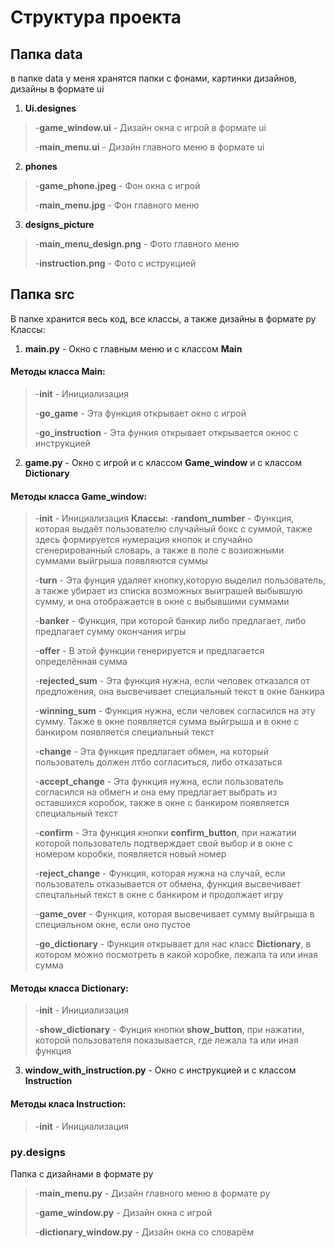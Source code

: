 # Структура проекта

## Папка data
в папке data у меня хранятся папки
с фонами, картинки дизайнов, дизайны в формате ui
1.  **Ui.designes**
>-**game_window.ui** - Дизайн окна с игрой в формате ui
>
>-**main_menu.ui** - Дизайн главного меню в формате ui
2.  **phones**
>-**game_phone.jpeg** - Фон окна с игрой
>
>-**main_menu.jpg** - Фон главного меню
3.  **designs_picture**
>-**main_menu_design.png** - Фото главного меню
>
>-**instruction.png** - Фото с иструкцией
## Папка src
В папке хранится весь код, все классы, а также дизайны в формате py
Классы:
1.  **main.py** - Окно с главным меню и с классом **Main**
####   Методы класса Main:
>-**__init__** - Инициализация
>
>-**go_game** - Эта функция открывает окно с игрой
>
>-**go_instruction** - Эта функия открывает открывается окнос с инструкцией
2.  **game.py** - Окно с игрой и с классом **Game_window** и с классом **Dictionary**
####   Методы класса Game_window:
>-**__init__** - Инициализация
**Классы:**
>-**random_number** - Функция, которая выдаёт пользователю случайный бокс с суммой, также здесь формируется нумерация кнопок и случайно сгенерированный словарь, а  также в поле с возиожными суммами выйгрыша появляются суммы
>
>-**turn** - Эта фунция удаляет кнопку,которую выделил пользователь, а также убирает из списка возможных выиграшей выбывшую сумму, и она отображается в окне с выбывшими суммами
>
>-**banker** - Функция, при которой банкир либо предлагает, либо предлагает сумму окончания игры
>
>-**offer** - В этой функции генерируется и предлагается определённая сумма
>
>-**rejected_sum** - Эта функция нужна, если человек отказался от предложения, она высвечивает специальный текст в окне банкира
>
>-**winning_sum** - Функция нужна, если человек согласился на эту сумму. Также в окне появляется сумма выйгрыша и в окне с банкиром появляется специальный текст
>
>-**change** - Эта функция предлагает обмен, на который пользователь должен лтбо согласиться, либо отказаться
>
>-**accept_change** - Эта функция нужна, если пользователь согласился на обмегн и она ему предлагает выбрать из оставшихся коробок, также в окне с банкиром появляется специальный текст
>
>-**confirm** - Эта функция кнопки **confirm_button**, при нажатии которой пользователь подтверждает свой выбор и в окне с номером коробки, появляется новый номер
>
>-**reject_change** - Функция, которая нужна на случай, если пользователь отказывается от обмена, функция высвечивает спецтальный текст в окне с банкиром и продолжает игру
>
>-**game_over** - Функция, которая высвечивает сумму выйгрыша в специальном окне, если оно пустое
>
>-**go_dictionary** - Функция открывает для нас класс **Dictionary**, в котором можно посмотреть в какой коробке, лежала та или иная сумма
####   Методы класса Dictionary:
>-**__init__** - Инициализация
>
>-**show_dictionary** - Фунция кнопки **show_button**, при нажатии, которой пользователя показывается, где лежала та или иная функция
3.  **window_with_instruction.py** - Окно с инструкцией и с классом **Instruction**
####  Методы класа Instruction:
>-**__init__** - Инициализация
### py.designs
Папка с дизайнами в формате py
>-**main_menu.py** - Дизайн главного меню в формате py
>
>-**game_window.py** - Дизайн окна с игрой
>
>-**dictionary_window.py** - Дизайн окна со словарём
